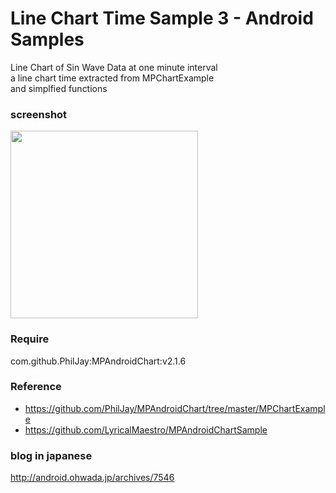 Line Chart Time Sample 3 - Android Samples
===============

Line Chart of 
Sin Wave Data at one minute interval <br/> 
a line chart time extracted from MPChartExample <br/>
 and simplfied functions <br/>
### screenshot <br/>

<image src="https://raw.githubusercontent.com/ohwada/Android_Samples/master/LineChartTimeSample3/screenshot/screenshot_line_chart_time.png" width="300" /><br/>

### Require
com.github.PhilJay:MPAndroidChart:v2.1.6

### Reference
- https://github.com/PhilJay/MPAndroidChart/tree/master/MPChartExample <br/>
- https://github.com/LyricalMaestro/MPAndroidChartSample<br/>

### blog in japanese
http://android.ohwada.jp/archives/7546


